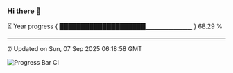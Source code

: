 ### Hi there 👋

⏳ Year progress { ████████████████████▁▁▁▁▁▁▁▁▁▁ } 68.29 %

---

⏰ Updated on Sun, 07 Sep 2025 06:18:58 GMT

![Progress Bar CI](https://github.com/liununu/liununu/workflows/Progress%20Bar%20CI/badge.svg)
